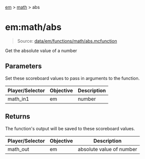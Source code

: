 [em](../../em.md) > [math](../math.md) > abs

# em:math/abs

> Source: [data/em/functions/math/abs.mcfunction](../../../data/em/functions/math/abs.mcfunction)

Get the absolute value of a number

## Parameters

Set these scoreboard values to pass in arguments to the function.

| Player/Selector | Objective | Description |
| --------------- | --------- | ----------- |
| math_in1        | em        | number      |

## Returns

The function's output will be saved to these scoreboard values.

| Player/Selector | Objective | Description              |
| --------------- | --------- | ------------------------ |
| math_out        | em        | absolute value of number |
